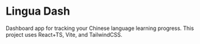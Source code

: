 # Lingua Dash

Dashboard app for tracking your Chinese language learning progress. This project uses React+TS, Vite, and TailwindCSS.

